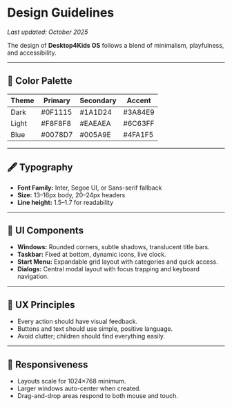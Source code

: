 # Design Guidelines

_Last updated: October 2025_

The design of **Desktop4Kids OS** follows a blend of minimalism, playfulness, and accessibility.

------------------------------------------------------

## 🎨 Color Palette
| Theme | Primary | Secondary | Accent |
|--------|----------|------------|--------|
| Dark | #0F1115 | #1A1D24 | #3A84E9 |
| Light | #F8F8F8 | #EAEAEA | #6C63FF |
| Blue | #0078D7 | #005A9E | #4FA1F5 |

------------------------------------------------------

## 🖋️ Typography
- **Font Family:** Inter, Segoe UI, or Sans-serif fallback
- **Size:** 13–16px body, 20–24px headers
- **Line height:** 1.5–1.7 for readability

------------------------------------------------------

## 🧩 UI Components
- **Windows:** Rounded corners, subtle shadows, translucent title bars.
- **Taskbar:** Fixed at bottom, dynamic icons, live clock.
- **Start Menu:** Expandable grid layout with categories and quick access.
- **Dialogs:** Central modal layout with focus trapping and keyboard navigation.

------------------------------------------------------

## 🧠 UX Principles
- Every action should have visual feedback.
- Buttons and text should use simple, positive language.
- Avoid clutter; children should find everything easily.

------------------------------------------------------

## 📱 Responsiveness
- Layouts scale for 1024×768 minimum.
- Larger windows auto-center when created.
- Drag-and-drop areas respond to both mouse and touch.

